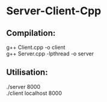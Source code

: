# Server-Client-Cpp

## Compilation:
g++ Client.cpp -o client  
g++ Server.cpp -lpthread -o server

## Utilisation:
./server 8000  
./client localhost 8000
